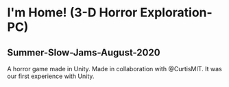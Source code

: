# I'm Home! (3-D Horror Exploration-PC) 
## Summer-Slow-Jams-August-2020

A horror game made in Unity. Made in collaboration with @CurtisMIT. It was our first experience with Unity.

